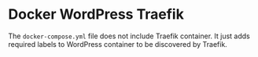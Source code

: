 # Docker WordPress Traefik

The `docker-compose.yml` file does not include Traefik container. It just adds required labels to WordPress container to be discovered by Traefik.